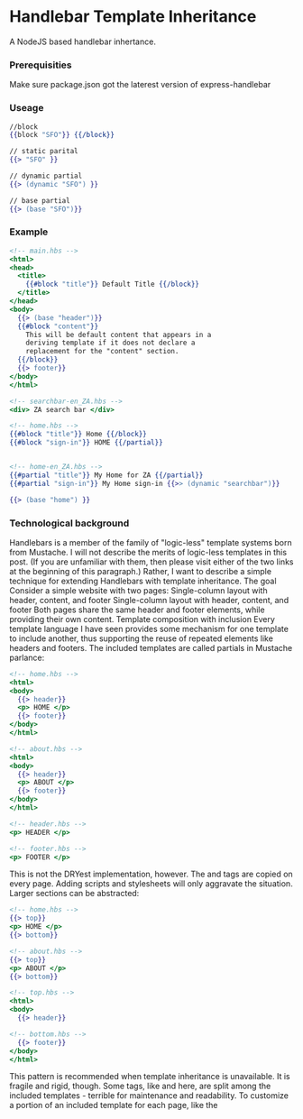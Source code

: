 # Handlebar Template Inheritance 

A NodeJS based handlebar inhertance.

### Prerequisities

Make sure package.json got the laterest version of express-handlebar

### Useage
```handlebars
//block
{{block "SFO"}} {{/block}}

// static parital
{{> "SFO" }}

// dynamic partial
{{> (dynamic "SFO") }}

// base partial 
{{> (base "SFO")}}
```

### Example

```handlebars
<!-- main.hbs -->
<html>
<head>
  <title>
    {{#block "title"}} Default Title {{/block}}
  </title>
</head>
<body>
  {{> (base "header")}}
  {{#block "content"}}
    This will be default content that appears in a
    deriving template if it does not declare a
    replacement for the "content" section.
  {{/block}}
  {{> footer}}
</body>
</html>

<!-- searchbar-en_ZA.hbs -->
<div> ZA search bar </div>

<!-- home.hbs -->
{{#block "title"}} Home {{/block}}
{{#block "sign-in"}} HOME {{/partial}}


<!-- home-en_ZA.hbs -->
{{#partial "title"}} My Home for ZA {{/partial}}
{{#partial "sign-in"}} My Home sign-in {{>> (dynamic "searchbar")}} 

{{> (base "home") }}
```

### Technological background

Handlebars is a member of the family of "logic-less" template systems born from Mustache. I will not describe the merits of logic-less templates in this post. (If you are unfamiliar with them, then please visit either of the two links at the beginning of this paragraph.) Rather, I want to describe a simple technique for extending Handlebars with template inheritance.
The goal
Consider a simple website with two pages:
Single-column layout with header, content, and footer  Single-column layout with header, content, and footer
Both pages share the same header and footer elements, while providing their own content.
Template composition with inclusion
Every template language I have seen provides some mechanism for one template to include another, thus supporting the reuse of repeated elements like headers and footers. The included templates are called partials in Mustache parlance:

```handlebars
<!-- home.hbs -->
<html>
<body>
  {{> header}}
  <p> HOME </p>
  {{> footer}}
</body>
</html>

<!-- about.hbs -->
<html>
<body>
  {{> header}}
  <p> ABOUT </p>
  {{> footer}}
</body>
</html>

<!-- header.hbs -->
<p> HEADER </p>

<!-- footer.hbs -->
<p> FOOTER </p>
```

This is not the DRYest implementation, however. The <html> and <body> tags are copied on every page. Adding scripts and stylesheets will only aggravate the situation. Larger sections can be abstracted:

```handlebars
<!-- home.hbs -->
{{> top}}
<p> HOME </p>
{{> bottom}}

<!-- about.hbs -->
{{> top}}
<p> ABOUT </p>
{{> bottom}}

<!-- top.hbs -->
<html>
<body>
  {{> header}}

<!-- bottom.hbs -->
  {{> footer}}
</body>
</html>

```

This pattern is recommended when template inheritance is unavailable. It is fragile and rigid, though. Some tags, like <html> and <body> here, are split among the included templates - terrible for maintenance and readability. To customize a portion of an included template for each page, like the <title>, the templates must be divided even further:

```handlebars
<!-- home.hbs -->
{{> top-before-title}}
Home
{{> top-after-title}}
<p> HOME </p>
{{> bottom}}

<!-- about.hbs -->
{{> top-before-title}}
About
{{> top-after-title}}
<p> ABOUT </p>
{{> bottom}}

<!-- top-before-title.hbs -->
<html>
<head>
  <title>

<!-- top-after-title.hbs -->
  </title>
</head>
<body>
  {{> header}}
  
```

This can quickly grow into a mess (and already has by some standards).
Template composition with inheritance (and inclusion)
Template inheritance comes, I believe, from Django. It nicely addresses the above issues with template composition by essentially providing a mechanism for implementing the Dependency Inversion Principle.
With template inheritance, a base template has specially annotated sections of content that can be overwritten by deriving templates. Deriving templates then declare their base template and replacement content:


```handlebars
<!-- base.hbs -->
<html>
<head>
  <title>{{#title}} Default Title {{/title}}</title>
</head>
<body>
  {{> header}}
  {{#content}}
    This will be default content that appears in a
    deriving template if it does not declare a
    replacement for the "content" section.
  {{/content}}
  {{> footer}}
</body>
</html>

<!-- home.hbs -->
{{derives base}}
{{#title}} Home {{/title}}
{{#content}} HOME {{/content}}

<!-- about.hbs -->
{{derives base}}
{{#title}} About {{/title}}
{{#content}} ABOUT {{/content}}

```
Much better. Fewer templates are needed, and no context needs to be split.
Template inheritance in Handlebars Unfortunately, the Mustache specification does not prescribe support for template inheritance. Handlebars, which offers a number of improvements over vanilla Mustache, does not include it either. Dust does, but I prefer the syntax and helper interface of Handlebars. The good news is that Handlebars (perhaps unintentionally) exposes its registry of partials which can be used along with a couple of simple block helpers to implement template inheritance.
Three constructs are needed:
For base templates:
A block of default content
For deriving templates:
A block of replacement content
A declaration of the base template
The block block helper will replace its section with the partial of the same name if it exists:

```handlebars

handlebars.loadPartial = function (name) {
  var partial = handlebars.partials[name];
  if (typeof partial === "string") {
    partial = handlebars.compile(partial);
    handlebars.partials[name] = partial;
  }
  return partial;
};

handlebars.registerHelper("block",
  function (name, options) {
    /* Look for partial by name. */
    var partial
      = handlebars.loadPartial(name) || options.fn;
    return partial(this, { data : options.hash });
  });
  ```

It will be used to specify default content in base templates:

```handlebars
{{#block "name"}}
  Default content
{{/block}}
```

Do not confuse the name (block) of this block helper with the general concept of block helpers. The name is simply an (admittedly potentially confusing) coincidence that was chosen to be consistent with existing systems supporting template inheritance, like Django.
The partial block helper generates no output and instead registers a section of content as a named partial in the Handlebars runtime:

```handlebars
handlebars.registerHelper("partial",
  function (name, options) {
    handlebars.registerPartial(name, options.fn);
  });
  
```

It can be used to declare any inline partial, but in the context of template inheritance, it annotates replacement content in deriving templates:

```handlebars
{{#partial "name"}}
  Replacement content
{{/partial}}

```

For the final piece, declaring a base template, we will resort to normal template inclusion (partials). In contrast to existing template inheritance convention, this declaration will occur at the end of a deriving template rather than the beginning. The reason why becomes apparent when we consider the dataflow:
The partials for the base and deriving templates are registered.
The user requests a rendering of the deriving template.
Handlebars instantiates the partial for the deriving template:
At the beginning of the deriving template, a number of partial blocks will register partials for sections of replacement content.
At the end of the deriving template, the partial for the base template will be included.
Handlebars instantiates the partial for the base template:
Each block block (forgive me) will be replaced by the partial of the given name if one was registered in the deriving template. Otherwise, its given content will be used as the default.
Conclusion
The running example can be rewritten using these helpers:

```handlebars
<!-- base.hbs -->
<html>
<head>
  <title>
    {{#block "title"}} Default Title {{/block}}
  </title>
</head>
<body>
  {{> header}}
  {{#block "content"}}
    This will be default content that appears in a
    deriving template if it does not declare a
    replacement for the "content" section.
  {{/block}}
  {{> footer}}
</body>
</html>

<!-- home.hbs -->
{{#partial "title"}} Home {{/partial}}
{{#partial "content"}} HOME {{/partial}}
{{> base}}

<!-- about.hbs -->
{{#partial "title"}} About {{/partial}}
{{#partial "content"}} ABOUT {{/partial}}
{{> base}}

```

## Versioning

We use [SemVer](http://semver.org/) for versioning. For the versions available, see the [tags on this repository](https://github.com/your/project/tags). 

## Authors

* **Anton Ganeshalingam** - *Initial work* 



## License

This project is licensed under the MIT License - see the [LICENSE.md](LICENSE.md) file for details

## Acknowledgments


